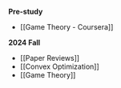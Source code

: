 
__Pre-study__
- [[Game Theory - Coursera]]

__2024 Fall__
- [[Paper Reviews]]
- [[Convex Optimization]]
- [[Game Theory]]
